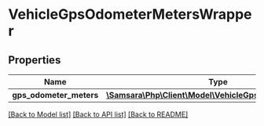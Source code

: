 # VehicleGpsOdometerMetersWrapper

## Properties
Name | Type | Description | Notes
------------ | ------------- | ------------- | -------------
**gps_odometer_meters** | [**\Samsara\Php\Client\Model\VehicleGpsOdometerMeters[]**](VehicleGpsOdometerMeters.md) |  | [optional] 

[[Back to Model list]](../README.md#documentation-for-models) [[Back to API list]](../README.md#documentation-for-api-endpoints) [[Back to README]](../README.md)


